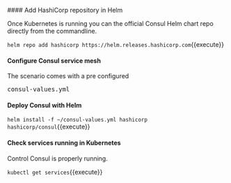 #### Add HashiCorp repository in Helm

Once Kubernetes is running you can the official Consul Helm chart repo directly from the commandline.

`helm repo add hashicorp https://helm.releases.hashicorp.com`{{execute}}

#### Configure Consul service mesh

The scenario comes with a pre configured 

<pre class="file" data-target="~/consul-values.yml">consul-values.yml</pre>

#### Deploy Consul with Helm

`helm install -f ~/consul-values.yml hashicorp hashicorp/consul`{{execute}}

#### Check services running in Kubernetes

Control Consul is properly running.

`kubectl get services`{{execute}}

